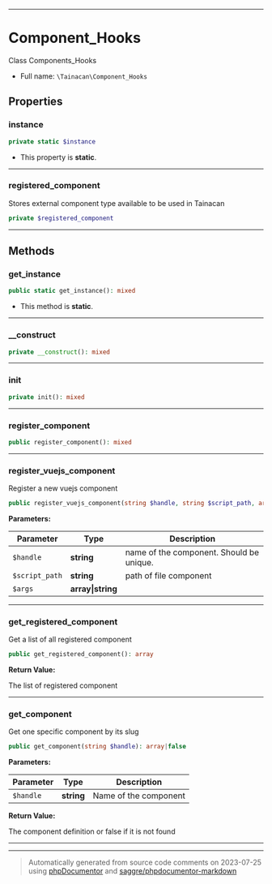 ***

# Component_Hooks

Class Components_Hooks



* Full name: `\Tainacan\Component_Hooks`



## Properties


### instance



```php
private static $instance
```



* This property is **static**.


***

### registered_component

Stores external component type available to be used in Tainacan

```php
private $registered_component
```






***

## Methods


### get_instance



```php
public static get_instance(): mixed
```



* This method is **static**.







***

### __construct



```php
private __construct(): mixed
```











***

### init



```php
private init(): mixed
```











***

### register_component



```php
public register_component(): mixed
```











***

### register_vuejs_component

Register a new vuejs component

```php
public register_vuejs_component(string $handle, string $script_path, array|string $args = []): mixed
```








**Parameters:**

| Parameter | Type | Description |
|-----------|------|-------------|
| `$handle` | **string** | name of the component. Should be unique. |
| `$script_path` | **string** | path of file component |
| `$args` | **array&#124;string** |  |




***

### get_registered_component

Get a list of all registered component

```php
public get_registered_component(): array
```









**Return Value:**

The list of registered component



***

### get_component

Get one specific component by its slug

```php
public get_component(string $handle): array|false
```








**Parameters:**

| Parameter | Type | Description |
|-----------|------|-------------|
| `$handle` | **string** | Name of the component |


**Return Value:**

The component definition or false if it is not found



***


***
> Automatically generated from source code comments on 2023-07-25 using [phpDocumentor](http://www.phpdoc.org/) and [saggre/phpdocumentor-markdown](https://github.com/Saggre/phpDocumentor-markdown)
